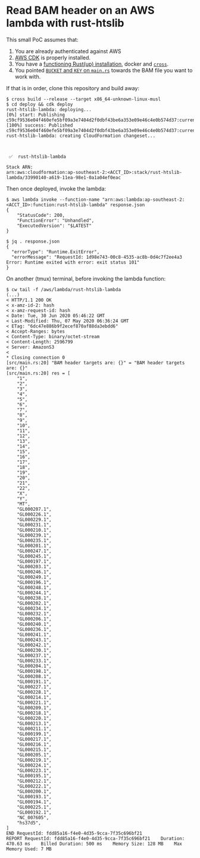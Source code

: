 # Read BAM header on an AWS lambda with rust-htslib

This small PoC assumes that:

1. You are already authenticated against AWS
2. [AWS CDK](https://aws.amazon.com/cdk/) is properly installed.
3. You have a [functioning Rust(up) installation](https://rustup.rs/), docker and [`cross`](https://github.com/rust-embedded/cross).
4. You pointed [`BUCKET` and `KEY` on `main.rs`](https://github.com/brainstorm/s3-rust-htslib-bam/blob/60389d7c637ce2f8c172c64f75659a519b3c4d4b/src/main.rs#L9) towards the BAM file you want to work with.

If that is in order, clone this repository and build away:

```
$ cross build --release --target x86_64-unknown-linux-musl
$ cd deploy && cdk deploy
rust-htslib-lambda: deploying...
[0%] start: Publishing c59cf9536e04f460efe5bf09a3e7404d2f0dbf43be6a353e09e46c4e0b574d37:current
[100%] success: Published c59cf9536e04f460efe5bf09a3e7404d2f0dbf43be6a353e09e46c4e0b574d37:current
rust-htslib-lambda: creating CloudFormation changeset...



 ✅  rust-htslib-lambda

Stack ARN:
arn:aws:cloudformation:ap-southeast-2:<ACCT_ID>:stack/rust-htslib-lambda/33990140-a619-11ea-98e1-0a1a04ef0eac
```

Then once deployed, invoke the lambda:

```
$ aws lambda invoke --function-name "arn:aws:lambda:ap-southeast-2:<ACCT_ID>:function:rust-htslib-lambda" response.json
{
    "StatusCode": 200,
    "FunctionError": "Unhandled",
    "ExecutedVersion": "$LATEST"
}

$ jq . response.json 
{
  "errorType": "Runtime.ExitError",
  "errorMessage": "RequestId: 1d98e743-00c8-4535-ac8b-0d4c7f2ee4a3 Error: Runtime exited with error: exit status 101"
}
```

On another (tmux) terminal, before invoking the lambda function:

```
$ cw tail -f /aws/lambda/rust-htslib-lambda
(...)
< HTTP/1.1 200 OK
< x-amz-id-2: hash 
< x-amz-request-id: hash
< Date: Tue, 30 Jun 2020 05:46:22 GMT
< Last-Modified: Thu, 07 May 2020 06:36:24 GMT
< ETag: "6dc47e886b9f2ecef870af88da3ebdd6"
< Accept-Ranges: bytes
< Content-Type: binary/octet-stream
< Content-Length: 2596799
< Server: AmazonS3
< 
* Closing connection 0
[src/main.rs:20] "BAM header targets are: {}" = "BAM header targets are: {}"
[src/main.rs:20] res = [
    "1",
    "2",
    "3",
    "4",
    "5",
    "6",
    "7",
    "8",
    "9",
    "10",
    "11",
    "12",
    "13",
    "14",
    "15",
    "16",
    "17",
    "18",
    "19",
    "20",
    "21",
    "22",
    "X",
    "Y",
    "MT",
    "GL000207.1",
    "GL000226.1",
    "GL000229.1",
    "GL000231.1",
    "GL000210.1",
    "GL000239.1",
    "GL000235.1",
    "GL000201.1",
    "GL000247.1",
    "GL000245.1",
    "GL000197.1",
    "GL000203.1",
    "GL000246.1",
    "GL000249.1",
    "GL000196.1",
    "GL000248.1",
    "GL000244.1",
    "GL000238.1",
    "GL000202.1",
    "GL000234.1",
    "GL000232.1",
    "GL000206.1",
    "GL000240.1",
    "GL000236.1",
    "GL000241.1",
    "GL000243.1",
    "GL000242.1",
    "GL000230.1",
    "GL000237.1",
    "GL000233.1",
    "GL000204.1",
    "GL000198.1",
    "GL000208.1",
    "GL000191.1",
    "GL000227.1",
    "GL000228.1",
    "GL000214.1",
    "GL000221.1",
    "GL000209.1",
    "GL000218.1",
    "GL000220.1",
    "GL000213.1",
    "GL000211.1",
    "GL000199.1",
    "GL000217.1",
    "GL000216.1",
    "GL000215.1",
    "GL000205.1",
    "GL000219.1",
    "GL000224.1",
    "GL000223.1",
    "GL000195.1",
    "GL000212.1",
    "GL000222.1",
    "GL000200.1",
    "GL000193.1",
    "GL000194.1",
    "GL000225.1",
    "GL000192.1",
    "NC_007605",
    "hs37d5",
]
END RequestId: fdd85a16-f4e0-4d35-9cca-7f35c696bf21
REPORT RequestId: fdd85a16-f4e0-4d35-9cca-7f35c696bf21    Duration: 470.63 ms    Billed Duration: 500 ms    Memory Size: 128 MB    Max Memory Used: 7 MB
```
